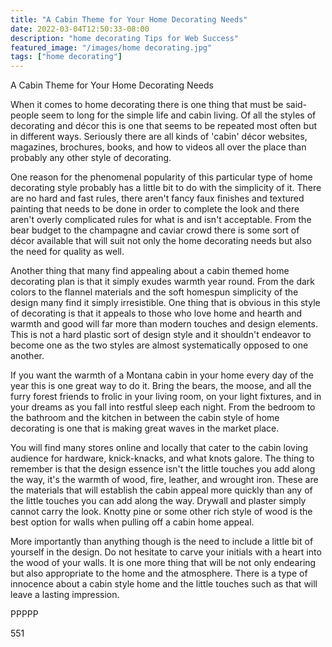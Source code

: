 ```yaml
---
title: "A Cabin Theme for Your Home Decorating Needs"
date: 2022-03-04T12:50:33-08:00
description: "home decorating Tips for Web Success"
featured_image: "/images/home decorating.jpg"
tags: ["home decorating"]
---
```


A Cabin Theme for Your Home Decorating Needs

When it comes to home decorating there is one thing that must be said-people seem to long for the simple life and cabin living. Of all the styles of decorating and décor this is one that seems to be repeated most often but in different ways. Seriously there are all kinds of 'cabin' décor websites, magazines, brochures, books, and how to videos all over the place than probably any other style of decorating.

One reason for the phenomenal popularity of this particular type of home decorating style probably has a little bit to do with the simplicity of it. There are no hard and fast rules, there aren't fancy faux finishes and textured painting that needs to be done in order to complete the look and there aren't overly complicated rules for what is and isn't acceptable. From the bear budget to the champagne and caviar crowd there is some sort of décor available that will suit not only the home decorating needs but also the need for quality as well. 

Another thing that many find appealing about a cabin themed home decorating plan is that it simply exudes warmth year round. From the dark colors to the flannel materials and the soft homespun simplicity of the design many find it simply irresistible. One thing that is obvious in this style of decorating is that it appeals to those who love home and hearth and warmth and good will far more than modern touches and design elements. This is not a hard plastic sort of design style and it shouldn't endeavor to become one as the two styles are almost systematically opposed to one another.

If you want the warmth of a Montana cabin in your home every day of the year this is one great way to do it. Bring the bears, the moose, and all the furry forest friends to frolic in your living room, on your light fixtures, and in your dreams as you fall into restful sleep each night. From the bedroom to the bathroom and the kitchen in between the cabin style of home decorating is one that is making great waves in the market place. 

You will find many stores online and locally that cater to the cabin loving audience for hardware, knick-knacks, and what knots galore. The thing to remember is that the design essence isn't the little touches you add along the way, it's the warmth of wood, fire, leather, and wrought iron. These are the materials that will establish the cabin appeal more quickly than any of the little touches you can add along the way. Drywall and plaster simply cannot carry the look. Knotty pine or some other rich style of wood is the best option for walls when pulling off a cabin home appeal. 

More importantly than anything though is the need to include a little bit of yourself in the design. Do not hesitate to carve your initials with a heart into the wood of your walls. It is one more thing that will be not only endearing but also appropriate to the home and the atmosphere. There is a type of innocence about a cabin style home and the little touches such as that will leave a lasting impression.

PPPPP

551 

